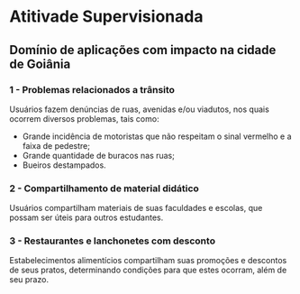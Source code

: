 # Atitivade Supervisionada

## Domínio de aplicações com impacto na cidade de Goiânia

### 1 - Problemas relacionados a trânsito

Usuários fazem denúncias de ruas, avenidas e/ou viadutos, nos quais ocorrem diversos problemas, tais como:
- Grande incidência de motoristas que não respeitam o sinal vermelho e a faixa de pedestre;
- Grande quantidade de buracos nas ruas;
- Bueiros destampados.

### 2 - Compartilhamento de material didático

Usuários compartilham materiais de suas faculdades e escolas, que possam ser úteis para outros estudantes.

### 3 - Restaurantes e lanchonetes com desconto

Estabelecimentos alimentícios compartilham suas promoções e descontos de seus pratos, determinando condições para que estes ocorram, além de seu prazo.
